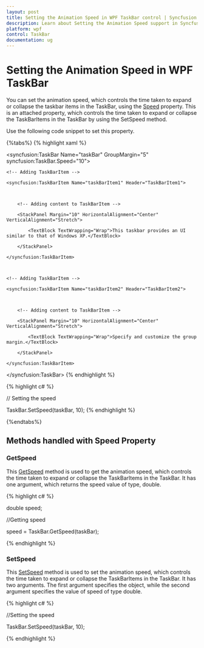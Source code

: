 ```yaml
---
layout: post
title: Setting the Animation Speed in WPF TaskBar control | Syncfusion
description: Learn about Setting the Animation Speed support in Syncfusion Essential Studio WPF TaskBar control, its elements and more.
platform: wpf
control: TaskBar
documentation: ug
---
```


# Setting the Animation Speed in WPF TaskBar

You can set the animation speed, which controls the time taken to expand or collapse the taskbar items in the TaskBar, using the [Speed](https://help.syncfusion.com/cr/wpf/Syncfusion.Windows.Tools.Controls.TaskBar.html#Syncfusion_Windows_Tools_Controls_TaskBar_SpeedProperty) property. This is an attached property, which controls the time taken to expand or collapse the TaskBarItems in the TaskBar by using the SetSpeed method.

Use the following code snippet to set this property.

{%tabs%}
{% highlight xaml %}



<!-- Adding TaskBar that have animation speed as 10 -->

<syncfusion:TaskBar Name="taskBar" GroupMargin="5" syncfusion:TaskBar.Speed="10">



    <!-- Adding TaskBarItem -->

    <syncfusion:TaskBarItem Name="taskBarItem1" Header="TaskBarItem1">



        <!-- Adding content to TaskBarItem -->

        <StackPanel Margin="10" HorizontalAlignment="Center" 											VerticalAlignment="Stretch">

            <TextBlock TextWrapping="Wrap">This taskbar provides an UI similar to that of Windows XP.</TextBlock>

        </StackPanel>

    </syncfusion:TaskBarItem>



    <!-- Adding TaskBarItem -->

    <syncfusion:TaskBarItem Name="taskBarItem2" Header="TaskBarItem2">



        <!-- Adding content to TaskBarItem -->

        <StackPanel Margin="10" HorizontalAlignment="Center" 											VerticalAlignment="Stretch">

            <TextBlock TextWrapping="Wrap">Specify and customize the group margin.</TextBlock>

        </StackPanel>

    </syncfusion:TaskBarItem>

</syncfusion:TaskBar>
{% endhighlight %}



{% highlight c# %}



// Setting the speed

TaskBar.SetSpeed(taskBar, 10);
{% endhighlight %}


{%endtabs%}

## Methods handled with Speed Property

### GetSpeed

This [GetSpeed](https://help.syncfusion.com/cr/wpf/Syncfusion.Windows.Tools.Controls.TaskBar.html#Syncfusion_Windows_Tools_Controls_TaskBar_GetSpeed_System_Windows_DependencyObject_) method is used to get the animation speed, which controls the time taken to expand or collapse the TaskBarItems in the TaskBar. It has one argument, which returns the speed value of type, double.


{% highlight c# %}



double speed;

//Getting speed

speed = TaskBar.GetSpeed(taskBar);

{% endhighlight %}



### SetSpeed

This [SetSpeed](https://help.syncfusion.com/cr/wpf/Syncfusion.Windows.Tools.Controls.TaskBar.html#Syncfusion_Windows_Tools_Controls_TaskBar_SetSpeed_System_Windows_DependencyObject_System_Double_) method is used to set the animation speed, which controls the time taken to expand or collapse the TaskBarItems in the TaskBar. It has two arguments. The first argument specifies the object, while the second argument specifies the value of speed of type double.


{% highlight c# %}



//Setting the speed

TaskBar.SetSpeed(taskBar, 10);

{% endhighlight %}

